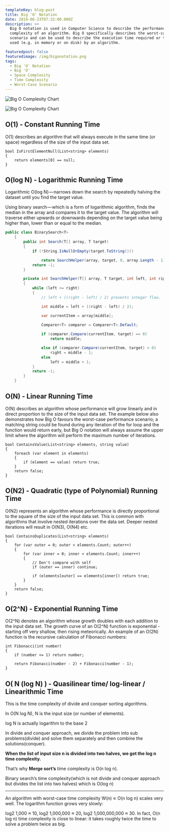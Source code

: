 ```yaml
---
templateKey: blog-post
title: Big 'O' Notation
date: 2019-06-23T07:32:00.000Z
description: >+
  Big O notation is used in Computer Science to describe the performance or
  complexity of an algorithm. Big O specifically describes the worst-case
  scenario and can be used to describe the execution time required or the space
  used (e.g. in memory or on disk) by an algorithm.

featuredpost: false
featuredimage: /img/bigonotation.png
tags:
  - Big 'O' Notation
  - Big 'O'
  - Space Complexity
  - Time Complexity
  - Worst-Case Scenario
---
```

![Big O Complexity Chart](/img/bigocomplexitychart.jpeg "Big O Complexity Chart")

![Big O Complexity Chart](/img/bigonotation.png "Big O Complexity Chart")

## O(1) - Constant Running Time

O(1) describes an algorithm that will always execute in the same time (or space) regardless of the size of the input data set.

```
bool IsFirstElementNull(List<string> elements)
{
    return elements[0] == null;
}
```

## O(log N) - Logarithmic Running Time

Logarithmic O(log N) — narrows down the search by repeatedly halving the dataset until you find the target value.

Using binary search — which is a form of logarithmic algorithm, finds the median in the array and compares it to the target value. The algorithm will traverse either upwards or downwards depending on the target value being higher than, lower than or equal to the median.

```C#
public class BinarySearch<T>
    {
        public int Search(T[] array, T target)
        {
            if (!String.IsNullOrEmpty(target.ToString()))

                return SearchHelper(array, target, 0, array.Length - 1);
            return -1;
        }

        private int SearchHelper(T[] array, T target, int left, int right)
        {
            while (left <= right)
            {
                // left + ((right - left) / 2) prevents integer flow.

                int middle = left + ((right - left) / 2);

                var currentItem = array[middle];

                Comparer<T> comparer = Comparer<T>.Default;
 
                if (comparer.Compare(currentItem, target) == 0)
                    return middle;

                else if (comparer.Compare(currentItem, target) > 0)
                    right = middle - 1;
                else
                    left = middle + 1;
            }
            return -1;
        }
    }
```


## O(N) - Linear Running Time

O(N) describes an algorithm whose performance will grow linearly and in direct proportion to the size of the input data set. The example below also demonstrates how Big O favours the worst-case performance scenario; a matching string could be found during any iteration of the for loop and the function would return early, but Big O notation will always assume the upper limit where the algorithm will perform the maximum number of iterations.

```
bool ContainsValue(List<string> elements, string value)
{
    foreach (var element in elements)
    {
        if (element == value) return true;
    }
    return false;
}
```

## O(N2) - Quadratic (type of Polynomial) Running Time

O(N2) represents an algorithm whose performance is directly proportional to the square of the size of the input data set. This is common with algorithms that involve nested iterations over the data set. Deeper nested iterations will result in O(N3), O(N4) etc.

```
bool ContainsDuplicates(List<string> elements)
{
    for (var outer = 0; outer < elements.Count; outer++)
    {
        for (var inner = 0; inner < elements.Count; inner++)
        {
            // Don't compare with self
            if (outer == inner) continue;

            if (elements[outer] == elements[inner]) return true;
        }
    }
    return false;
}
```

## O(2^N) - Exponential Running Time

O(2^N) denotes an algorithm whose growth doubles with each addition to the input data set. The growth curve of an O(2^N) function is exponential - starting off very shallow, then rising meteorically. An example of an O(2N) function is the recursive calculation of Fibonacci numbers:

```
int Fibonacci(int number)
{
    if (number <= 1) return number;

    return Fibonacci(number - 2) + Fibonacci(number - 1);
}
```



## O( N (log N) ) - Quasilinear time/ log-linear / Linearithmic Time

This is the time complexity of divide and conquer sorting algorithms.

In O(N log N), N is the input size (or number of elements).

log N is actually logarithm to the base 2

In divide and conquer approach, we divide the problem into sub problems(divide) and solve them separately and then combine the solutions(conquer).

**When the list of input size n is divided into two halves, we get the log n time complexity.**

That’s why **Merge sort’s** time complexity is O(n log n).

Binary search’s time complexity(which is not divide and conquer approach but divides the list into two halves) which is O(log n)

***
An algorithm with worst-case time complexity W(n) ∊ O(n log n) scales very well. The logarithm function grows very slowly:

log2 1,000 ≈ 10,
log2 1,000,000 ≈ 20,
log2 1,000,000,000 ≈ 30.
In fact, O(n log n) time complexity is close to linear: it takes roughly twice the time to solve a problem twice as big.
